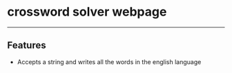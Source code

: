 # crossword solver webpage


---

## Features

 - Accepts a string and writes all the words in the english language 




